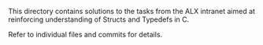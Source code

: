 This directory contains solutions to the tasks from the ALX intranet aimed at reinforcing understanding of Structs and Typedefs in C.

Refer to individual files and commits for details.
